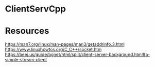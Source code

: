# ClientServCpp

# Resources
https://man7.org/linux/man-pages/man3/getaddrinfo.3.html<br>
https://www.linuxhowtos.org/C_C++/socket.htm<br>
https://beej.us/guide/bgnet/html/split/client-server-background.html#a-simple-stream-client<br>
